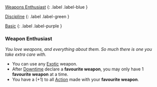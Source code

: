 
[Weapons Enthusiast](Game/Character-Development#Weapons%20Enthusiast)
{: .label .label-blue }

[Discipline](Game/Character-Development#Discipline)
{: .label .label-green }

[Basic](Game/Character-Development#Basic)
{: .label .label-purple }
### Weapon Enthusiast
*You love weapons, and everything about them. So much there is one you take extra care with.*
* You can use any [Exotic](Game/Core/Blocks/Exotic.md) weapon.
* After [Downtime](Game/Telling-The-Story.md#Downtime) declare a **favourite weapon**, you may only have 1 **favourite weapon** at a time.
* You have a (+1) to all [Action](Game/Core/Terminology.md#Action) made with your **favourite weapon**.